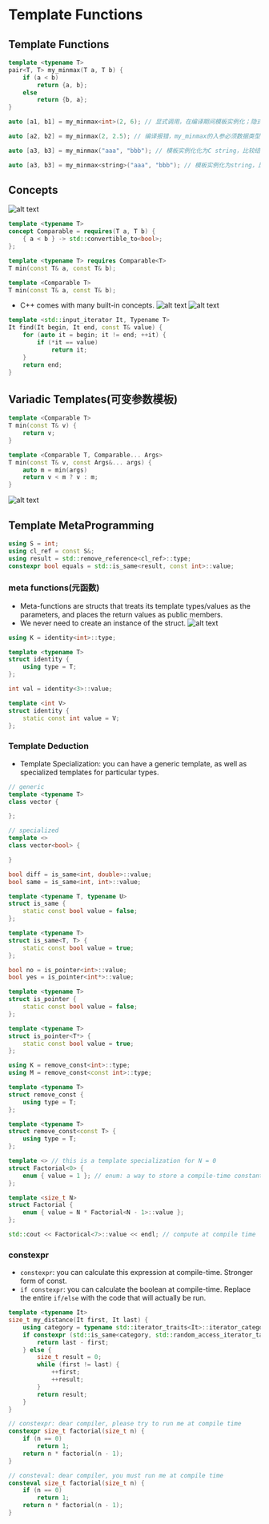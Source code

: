 # Template Functions
## Template Functions
```cpp
template <typename T>
pair<T, T> my_minmax(T a, T b) {
    if (a < b)
        return {a, b};
    else
        return {b, a};
}

auto [a1, b1] = my_minmax<int>(2, 6); // 显式调用，在编译期间模板实例化；隐式调用，在运行期间实例化

auto [a2, b2] = my_minmax(2, 2.5); // 编译报错，my_minmax的入参必须数据类型一致

auto [a3, b3] = my_minmax("aaa", "bbb"); // 模板实例化化为C string，比较结果为非预期，比较的是地址而不是字符串本身

auto [a3, b3] = my_minmax<string>("aaa", "bbb"); // 模板实例化为string，比较字符串本身
```
## Concepts
![alt text](images/image-30.png)
```cpp
template <typename T>
concept Comparable = requires(T a, T b) {
    { a < b } -> std::convertible_to<bool>;
};

template <typename T> requires Comparable<T>
T min(const T& a, const T& b);

template <Comparable T>
T min(const T& a, const T& b);
```
* C++ comes with many built-in concepts.
![alt text](images/image-31.png)
![alt text](images/image-32.png)
```cpp
template <std::input_iterator It, Typename T>
It find(It begin, It end, const T& value) {
    for (auto it = begin; it != end; ++it) {
        if (*it == value)
            return it;
    }
    return end;
}
```
## Variadic Templates(可变参数模板)
```cpp
template <Comparable T>
T min(const T& v) {
    return v;
}

template <Comparable T, Comparable... Args>
T min(const T& v, const Args&... args) {
    auto m = min(args)
    return v < m ? v : m;
}
```
![alt text](images/image-33.png)
## Template MetaProgramming
```cpp
using S = int;
using cl_ref = const S&;
using result = std::remove_reference<cl_ref>::type;
constexpr bool equals = std::is_same<result, const int>::value;
```
### meta functions(元函数)
*  Meta-functions are structs that treats its template types/values as the parameters, and places the return values as public members.
*  We never need to create an instance of the struct.
![alt text](images/image-34.png)
```cpp
using K = identity<int>::type;

template <typename T>
struct identity {
    using type = T;
};

int val = identity<3>::value;

template <int V>
struct identity {
    static const int value = V;
};
```
### Template Deduction
* Template Specialization: you can have a generic template, as well as specialized templates for particular types.
```cpp
// generic
template <typename T>
class vector {

};

// specialized
template <>
class vector<bool> {

}
```
```cpp
bool diff = is_same<int, double>::value;
bool same = is_same<int, int>::value;

template <typename T, typename U>
struct is_same {
    static const bool value = false;
};

template <typename T>
struct is_same<T, T> {
    static const bool value = true;
};
```
```cpp
bool no = is_pointer<int>::value;
bool yes = is_pointer<int*>::value;

template <typename T>
struct is_pointer {
    static const bool value = false;
};

template <typename T>
struct is_pointer<T*> {
    static const bool value = true;
};
```
```cpp
using K = remove_const<int>::type;
using M = remove_const<const int>::type;

template <typename T>
struct remove_const {
    using type = T;
};

template <typename T>
struct remove_const<const T> {
    using type = T;
};
```
```cpp
template <> // this is a template specialization for N = 0
struct Factorial<0> {
    enum { value = 1 }; // enum: a way to store a compile-time constant
};

template <size_t N>
struct Factorial {
    enum { value = N * Factorial<N - 1>::value };
};

std::cout << Factorical<7>::value << endl; // compute at compile time
```
### constexpr
* `constexpr`: you can calculate this expression at compile-time. Stronger form of const.
* `if constexpr`: you can calculate the boolean at compile-time. Replace the entire `if/else` with the code that will actually be run.
```cpp
template <typename It>
size_t my_distance(It first, It last) {
    using category = typename std::iterator_traits<It>::iterator_category;
    if constexpr (std::is_same<category, std::random_access_iterator_tag>::value) {
        return last - first;
    } else {
        size_t result = 0;
        while (first != last) {
            ++first;
            ++result;
        }
        return result; 
    }
}
```
```cpp
// constexpr: dear compiler, please try to run me at compile time
constexpr size_t factorial(size_t n) {
    if (n == 0)
        return 1;
    return n * factorial(n - 1);
}

// consteval: dear compiler, you must run me at compile time
consteval size_t factorial(size_t n) {
    if (n == 0)
        return 1;
    return n * factorial(n - 1);
}
```
